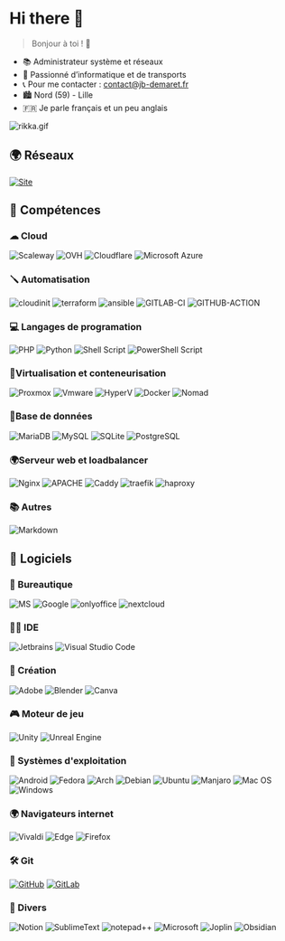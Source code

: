 # Hi there 👋

> Bonjour à toi ! 👋

- 📚 Administrateur système et réseaux
- 🧩 Passionné d’informatique et de transports
- 📞 Pour me contacter : [contact@jb-demaret.fr](mailto:contact@jb-demaret.fr "contact")
- 🏙  Nord (59) - Lille
- 🇫🇷  Je parle français et un peu anglais

![rikka.gif](rikka.gif)

## 🌍 Réseaux

[![Site](https://img.shields.io/badge/Site_internet-3f5c61?style=for-the-badge&logo=html5&logoColor=white)](https://jb-demaret.fr)
## 📓 Compétences

### ☁ Cloud 

![Scaleway](https://img.shields.io/badge/Scaleway-774ba6?style=for-the-badge&logo=Scaleway&logoColor=white) ![OVH](https://img.shields.io/badge/OVH-000c8c?style=for-the-badge&logo=OVH&logoColor=white) ![Cloudflare](https://img.shields.io/badge/Cloudflare-F38020?style=for-the-badge&logo=Cloudflare&logoColor=white) ![Microsoft Azure](https://img.shields.io/badge/Azure-2274B8?style=for-the-badge&logo=microsoftazure&logoColor=white)


### 🪛 Automatisation

 ![cloudinit](https://img.shields.io/badge/cloudinit%20-DE470E.svg?&style=for-the-badge&logo=iCloud&logoColor=white) ![terraform](https://img.shields.io/badge/terraform%20-844fba.svg?&style=for-the-badge&logo=terraform&logoColor=white) ![ansible](https://img.shields.io/badge/ansible%20-e00.svg?&style=for-the-badge&logo=ansible&logoColor=white)  ![GITLAB-CI](https://img.shields.io/badge/GITLAB_CI-fc6d26?style=for-the-badge&logo=gitlab&logoColor=white)  ![GITHUB-ACTION](https://img.shields.io/badge/GITHUB_ACTIONS-303030?style=for-the-badge&logo=github&logoColor=white)



### 💻 Langages de programation

![PHP](https://img.shields.io/badge/php-%23777BB4.svg?style=for-the-badge&logo=php&logoColor=white) ![Python](https://img.shields.io/badge/python-3670A0?style=for-the-badge&logo=python&logoColor=ffdd54) ![Shell Script](https://img.shields.io/badge/shell_script-%23121011.svg?style=for-the-badge&logo=gnu-bash&logoColor=white) ![PowerShell  Script](https://img.shields.io/badge/PowerShell_script-%230078D4.svg?style=for-the-badge&logo=powershell&logoColor=white)

### 📌Virtualisation et conteneurisation

![Proxmox](https://img.shields.io/badge/Proxmox-E57000.svg?style=for-the-badge&logo=Proxmox&logoColor=white) ![Vmware](https://img.shields.io/badge/VMWare-0C688D.svg?style=for-the-badge&logo=VMWare&logoColor=white) ![HyperV](https://img.shields.io/badge/HyperV-00ADEF.svg?style=for-the-badge&logo=microsoft&logoColor=white) ![Docker](https://img.shields.io/badge/docker-%230db7ed.svg?style=for-the-badge&logo=docker&logoColor=white) ![Nomad](https://img.shields.io/badge/Nomad-00bc7f?style=for-the-badge&logo=nomad&logoColor=white)

### 📁Base de données

![MariaDB](https://img.shields.io/badge/MariaDB-003545?style=for-the-badge&logo=mariadb&logoColor=white) ![MySQL](https://img.shields.io/badge/mysql-00758F.svg?style=for-the-badge&logo=mysql&logoColor=white) ![SQLite](https://img.shields.io/badge/sqlite-%2307405e.svg?style=for-the-badge&logo=sqlite&logoColor=white) ![PostgreSQL](https://img.shields.io/badge/PostgreSQL-30628a.svg?style=for-the-badge&logo=PostgreSQL&logoColor=white) 

### 🌍Serveur web et loadbalancer

![Nginx](https://img.shields.io/badge/nginx-%23009639.svg?style=for-the-badge&logo=nginx&logoColor=white) ![APACHE](https://img.shields.io/badge/apache%20-%23D42029.svg?&style=for-the-badge&logo=apache&logoColor=white) ![Caddy](https://img.shields.io/badge/Caddy%20-3ac4f1.svg?&style=for-the-badge&logo=Caddy&logoColor=white) ![traefik](https://img.shields.io/badge/Traefik%20-00bdd6.svg?&style=for-the-badge&logo=traefikproxy&logoColor=white) ![haproxy](https://img.shields.io/badge/haproxy%20-224f57.svg?&style=for-the-badge&logo=Haproxy&logoColor=white)

### 📚 Autres

![Markdown](https://img.shields.io/badge/markdown-%23000000.svg?style=for-the-badge&logo=markdown&logoColor=white)

## 💽 Logiciels

### 📠 Bureautique

![MS](https://img.shields.io/badge/Office365-D83B01?style=for-the-badge&logo=microsoft-office&logoColor=white) ![Google](https://img.shields.io/badge/Google_workspace-4285F4?style=for-the-badge&logo=google&logoColor=white) ![onlyoffice](https://img.shields.io/badge/onlyoffice-FF642E?style=for-the-badge&logo=onlyoffice&logoColor=white) ![nextcloud](https://img.shields.io/badge/nextcloud-0080C7?style=for-the-badge&logo=nextcloud&logoColor=white) 

### 👩‍💻 IDE

![Jetbrains](https://img.shields.io/badge/Jetbrains-143?style=for-the-badge&logo=Jetbrains&logoColor=black&color=black&labelColor=orange) ![Visual Studio Code](https://img.shields.io/badge/Visual%20Studio%20Code-0078d7.svg?style=for-the-badge&logo=visual-studio-code&logoColor=white)

### 🎨 Création

![Adobe](https://img.shields.io/badge/adobe-%23FF0000.svg?style=for-the-badge&logo=adobe&logoColor=white) ![Blender](https://img.shields.io/badge/blender-%23F5792A.svg?style=for-the-badge&logo=blender&logoColor=white) ![Canva](https://img.shields.io/badge/Canva-%2300C4CC.svg?style=for-the-badge&logo=Canva&logoColor=white)  

### 🎮 Moteur de jeu

![Unity](https://img.shields.io/badge/unity-%23000000.svg?style=for-the-badge&logo=unity&logoColor=white) ![Unreal Engine](https://img.shields.io/badge/unrealengine-%23313131.svg?style=for-the-badge&logo=unrealengine&logoColor=white)

### 💾 Systèmes d'exploitation

![Android](https://img.shields.io/badge/Android-3DDC84?style=for-the-badge&logo=android&logoColor=white) ![Fedora](https://img.shields.io/badge/Fedora-007bff?logo=Fedora&logoColor=fff&style=for-the-badge) ![Arch](https://img.shields.io/badge/Arch%20Linux-1793D1?logo=arch-linux&logoColor=fff&style=for-the-badge) ![Debian](https://img.shields.io/badge/Debian-D70A53?style=for-the-badge&logo=debian&logoColor=white) ![Ubuntu](https://img.shields.io/badge/Ubuntu-DE470E?style=for-the-badge&logo=Ubuntu&logoColor=white) ![Manjaro](https://img.shields.io/badge/Manjaro-35BF5C?style=for-the-badge&logo=Manjaro&logoColor=white) ![Mac OS](https://img.shields.io/badge/mac%20os-000000?style=for-the-badge&logo=macos&logoColor=F0F0F0) ![Windows](https://img.shields.io/badge/Windows-0078D6?style=for-the-badge&logo=windows&logoColor=white)

### 🌍 Navigateurs internet

![Vivaldi](https://img.shields.io/badge/Vivaldi-EF3939?style=for-the-badge&logo=Vivaldi&logoColor=white) ![Edge](https://img.shields.io/badge/Edge-0078D7?style=for-the-badge&logo=Microsoft-edge&logoColor=white) ![Firefox](https://img.shields.io/badge/Firefox-FF7139?style=for-the-badge&logo=Firefox-Browser&logoColor=white)

### 🛠 Git

[![GitHub](https://img.shields.io/badge/github-%23121011.svg?style=for-the-badge&logo=github&logoColor=white)](https://github.com/jean-baptiste-d) [![GitLab](https://img.shields.io/badge/gitlab-fc6d26.svg?style=for-the-badge&logo=gitlab&logoColor=white)]()


### 📃 Divers

![Notion](https://img.shields.io/badge/Notion-FFFFFF?style=for-the-badge&logo=notion&logoColor=black) ![SublimeText](https://img.shields.io/badge/SublimeText-000000?style=for-the-badge&logo=SublimeText&logoColor=orange) ![notepad++](https://img.shields.io/badge/notepad++-99C96E?style=for-the-badge&logo=notepadplusplus&logoColor=black) ![Microsoft](https://img.shields.io/badge/Microsoft-0078D4?style=for-the-badge&logo=microsoft&logoColor=white) ![Joplin](https://img.shields.io/badge/Joplin-043873?style=for-the-badge&logo=Joplin&logoColor=white) ![Obsidian](https://img.shields.io/badge/Obsidian-4a37a0?style=for-the-badge&logo=Obsidian&logoColor=white)
